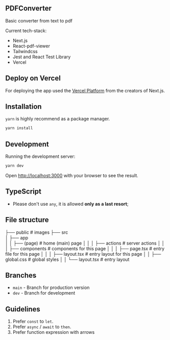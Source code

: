

## PDFConverter

Basic converter from text to pdf

Current tech-stack:
* Next.js
* React-pdf-viewer
* Tailwindcss
* Jest and React Test Library
* Vercel

## Deploy on Vercel

For deploying the app used the [Vercel Platform](https://vercel.com/) from the creators of Next.js.

## Installation

`yarn` is highly recommend as a package manager.
```bash
yarn install
```

## Development

Running the development server:

```bash
yarn dev
```

Open [http://localhost:3000](http://localhost:3000) with your browser to see the result.


## TypeScript

* Please don't use `any`, it is allowed **only as a last resort**;


## File structure
├── public                     # images
├── src                        
│   ├── app                    
│   │   ├── (page)             # home (main) page
│   │   │   ├── actions        # server actions
│   │   │   ├── components     # components for this page
│   │   │   ├── page.tsx       # entry file for this page
│   │   │   ├── layout.tsx     # entry layout for this page
│   │   ├── global.css         # global styles
│   │   └── layout.tsx         # entry layout

## Branches
* `main` - Branch for production version
* `dev` - Branch for development

## Guidelines
1. Prefer `const` to `let`.
2. Prefer `async` / `await` to `then`.
3. Prefer function expression with arrows
